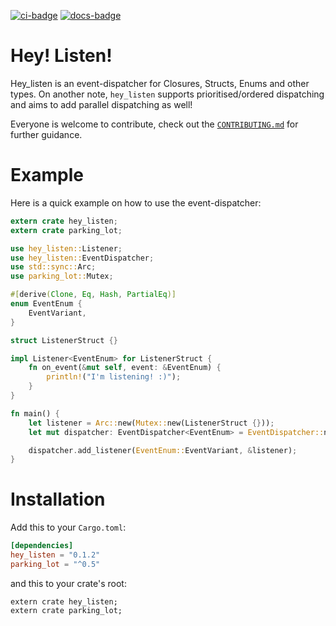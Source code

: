 [![ci-badge][]][ci] [![docs-badge][]][docs]

# Hey! Listen!

Hey_listen is an event-dispatcher for Closures, Structs, Enums and other types.
On another note, `hey_listen` supports prioritised/ordered dispatching and aims to add
parallel dispatching as well!

Everyone is welcome to contribute, check out the [`CONTRIBUTING.md`](CONTRIBUTING.md) for further guidance.

# Example

Here is a quick example on how to use the event-dispatcher:

```rust
extern crate hey_listen;
extern crate parking_lot;

use hey_listen::Listener;
use hey_listen::EventDispatcher;
use std::sync::Arc;
use parking_lot::Mutex;

#[derive(Clone, Eq, Hash, PartialEq)]
enum EventEnum {
    EventVariant,
}

struct ListenerStruct {}

impl Listener<EventEnum> for ListenerStruct {
    fn on_event(&mut self, event: &EventEnum) {
        println!("I'm listening! :)");
    }
}

fn main() {
    let listener = Arc::new(Mutex::new(ListenerStruct {}));
    let mut dispatcher: EventDispatcher<EventEnum> = EventDispatcher::new();

    dispatcher.add_listener(EventEnum::EventVariant, &listener);
}
```

# Installation

Add this to your `Cargo.toml`:

```toml
[dependencies]
hey_listen = "0.1.2"
parking_lot = "^0.5"
```

and this to your crate's root:

```rust,ignore
extern crate hey_listen;
extern crate parking_lot;
```

[ci-badge]: https://travis-ci.org/Lakelezz/hey_listen.svg?branch=master
[ci]: https://travis-ci.org/Lakelezz/hey_listen
[docs-badge]: https://docs.rs/hey_listen/badge.svg?version=0.1.2
[docs]: https://docs.rs/hey_listen